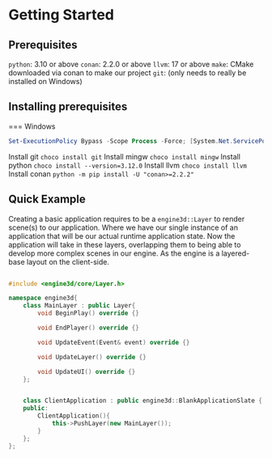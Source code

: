 # Getting Started

## Prerequisites
`python`: 3.10 or above
`conan`: 2.2.0 or above
`llvm`: 17 or above
`make`: CMake downloaded via conan to make our project
`git`: (only needs to really be installed on Windows)

## Installing prerequisites

=== Windows
```powershell
Set-ExecutionPolicy Bypass -Scope Process -Force; [System.Net.ServicePointManager]::SecurityProtocol = [System.Net.ServicePointManager]::SecurityProtocol -bor 3072; iex ((New-Object System.Net.WebClient).DownloadString('https://community.chocolatey.org/install.ps1'))

```
Install git `choco install git`
Install mingw `choco install mingw`
Install python `choco install --version=3.12.0`
Install llvm `choco install llvm`
Install conan `python -m pip install -U "conan>=2.2.2"`

## Quick Example
Creating a basic application requires to be a `engine3d::Layer` to render scene(s) to our application. Where we have our single instance of an application that will be our actual runtime application state. Now the application will take in these layers, overlapping them to being able to develop more complex scenes in our engine. As the engine is a layered-base layout on the client-side.

```c++ title="Application.cpp"

#include <engine3d/core/Layer.h>

namespace engine3d{
    class MainLayer : public Layer{
        void BeginPlay() override {}

        void EndPlayer() override {}

        void UpdateEvent(Event& event) override {}

        void UpdateLayer() override {}

        void UpdateUI() override {}
    };


    class ClientApplication : public engine3d::BlankApplicationSlate {
    public:
        ClientApplication(){
            this->PushLayer(new MainLayer());
        }
    };
};